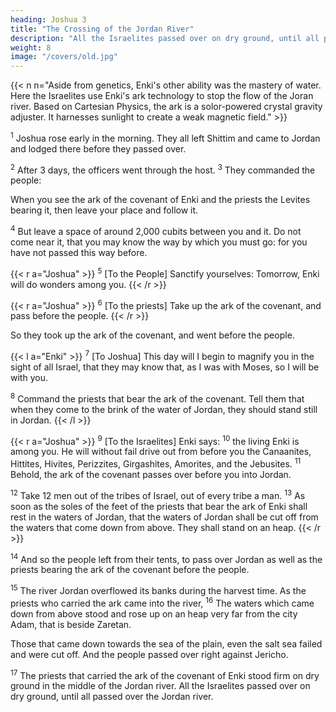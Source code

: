 ```yaml
---
heading: Joshua 3
title: "The Crossing of the Jordan River"
description: "All the Israelites passed over on dry ground, until all passed over the  Jordan river"
weight: 8
image: "/covers/old.jpg"
---
```



{{< n n="Aside from genetics, Enki's other ability was the mastery of water. Here the Israelites use Enki's ark technology to stop the flow of the Joran river. Based on Cartesian Physics, the ark is a solor-powered crystal gravity adjuster. It harnesses sunlight to create a weak magnetic field." >}}


<sup>1</sup> Joshua rose early in the morning. They all left Shittim and came to Jordan and lodged there before they passed over.

<sup>2</sup> After 3 days, the officers went through the host. <sup>3</sup> They commanded the people:

When you see the ark of the covenant of Enki and the priests the Levites bearing it, then leave your place and follow it. 

<sup>4</sup> But leave a space of around 2,000 cubits between you and it. Do not come near it, that you may know the way by which you must go: for you have not passed this way before. 


{{< r a="Joshua" >}}
<sup>5</sup> [To the People] Sanctify yourselves: Tomorrow, Enki will do wonders among you. 
{{< /r >}}

{{< r a="Joshua" >}}
<sup>6</sup> [To the priests] Take up the ark of the covenant, and pass before the people.
{{< /r >}}

So they took up the ark of the covenant, and went before the people.

{{< l a="Enki" >}}
<sup>7</sup> [To Joshua] This day will I begin to magnify you in the sight of all Israel, that they may know that, as I was with Moses, so I will be with you.

<sup>8</sup> Command the priests that bear the ark of the covenant. Tell them that when they come to the brink of the water of Jordan, they should stand still in Jordan.
{{< /l >}}


{{< r a="Joshua" >}}
<sup>9</sup> [To the Israelites]  Enki says: <sup>10</sup> the living Enki is among you. He will without fail drive out from before you the Canaanites, Hittites, Hivites, Perizzites, Girgashites, Amorites, and the Jebusites. <sup>11</sup> Behold, the ark of the covenant passes over before you into Jordan. 

<sup>12</sup> Take 12 men out of the tribes of Israel, out of every tribe a man. <sup>13</sup> As soon as the soles of the feet of the priests that bear the ark of Enki shall rest in the waters of Jordan, that the waters of Jordan shall be cut off from the waters that come down from above. They shall stand on an heap.
{{< /r >}}

<sup>14</sup> And so the people left from their tents, to pass over Jordan as well as the priests bearing the ark of the covenant before the people.

<sup>15</sup> The river Jordan overflowed its banks during the harvest time. As the priests who carried the ark came into the river, <sup>16</sup> The waters which came down from above stood and rose up on an heap very far from the city Adam, that is beside Zaretan.

Those that came down towards the sea of the plain, even the salt sea failed and were cut off. And the people passed over right against Jericho. 

<sup>17</sup> The priests that carried the ark of the covenant of Enki stood firm on dry ground in the
middle of the Jordan river. All the Israelites passed over on dry ground, until all passed over the  Jordan river.


